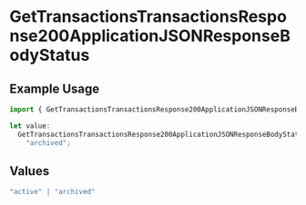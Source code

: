 # GetTransactionsTransactionsResponse200ApplicationJSONResponseBodyStatus

## Example Usage

```typescript
import { GetTransactionsTransactionsResponse200ApplicationJSONResponseBodyStatus } from "jani-payments/models/operations";

let value:
  GetTransactionsTransactionsResponse200ApplicationJSONResponseBodyStatus =
    "archived";
```

## Values

```typescript
"active" | "archived"
```